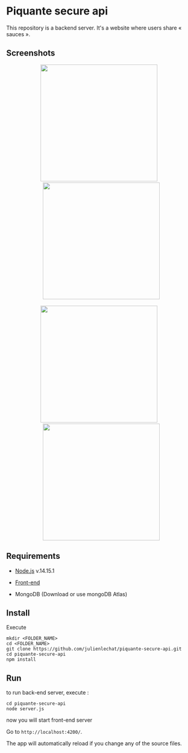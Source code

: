 # Piquante secure api

This repository is a backend server.
It's a website where users share « sauces ».

## Screenshots

<div align="center">
    <img src="https://github.com/julienlechat/piquante-secure-api/blob/main/screenshots/add.png?raw=true" height="310px"</img>
    <img height="0" width="8px">
    <img src="https://github.com/julienlechat/piquante-secure-api/blob/main/screenshots/home.png?raw=true" height="310px"</img>
</div><br />
<div align="center">
  <img src="https://github.com/julienlechat/piquante-secure-api/blob/main/screenshots/login.png?raw=true" height="310px"</img>
  <img height="0" width="8px">
    <img src="https://github.com/julienlechat/piquante-secure-api/blob/main/screenshots/sauce.png?raw=true" height="310px"</img>
</div>


## Requirements

- [Node.js](https://nodejs.org/fr/download/releases/) v.14.15.1

- [Front-end](https://github.com/OpenClassrooms-Student-Center/dwj-projet6)

- MongoDB (Download or use mongoDB Atlas)


## Install

Execute

```Shell
mkdir <FOLDER_NAME>
cd <FOLDER_NAME>
git clone https://github.com/julienlechat/piquante-secure-api.git
cd piquante-secure-api
npm install
```

## Run

to run back-end server, execute :

```Shell
cd piquante-secure-api
node server.js
```

now you will start front-end server

Go to `http://localhost:4200/`.

The app will automatically reload if you change any of the source files.

